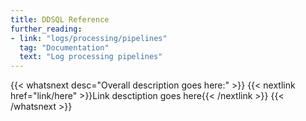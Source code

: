 ```yaml
---
title: DDSQL Reference
further_reading:
- link: "logs/processing/pipelines"
  tag: "Documentation"
  text: "Log processing pipelines"
---
```


{{< whatsnext desc="Overall description goes here:" >}}
   {{< nextlink href="link/here" >}}Link desctiption goes here{{< /nextlink >}}
{{< /whatsnext >}}